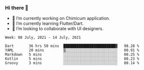 ### Hi there 👋

<!--
**devcat37/devcat37** is a ✨ _special_ ✨ repository because its `README.md` (this file) appears on your GitHub profile.-->


- 🔭 I’m currently working on Chimicum application.
- 🌱 I’m currently learning Flutter/Dart.
- 👯 I’m looking to collaborate with UI designers.
<!-- - 🤔 I’m looking for help with ... -->

<!--START_SECTION:waka-->
```text
Week: 08 July, 2021 - 14 July, 2021

Dart       36 hrs 50 mins  ████████████████████████▓   98.28 % 
YAML       20 mins         ▒░░░░░░░░░░░░░░░░░░░░░░░░   00.91 % 
Markdown   5 mins          ░░░░░░░░░░░░░░░░░░░░░░░░░   00.25 % 
Kotlin     5 mins          ░░░░░░░░░░░░░░░░░░░░░░░░░   00.23 % 
Groovy     3 mins          ░░░░░░░░░░░░░░░░░░░░░░░░░   00.14 % 
```
<!--END_SECTION:waka-->
